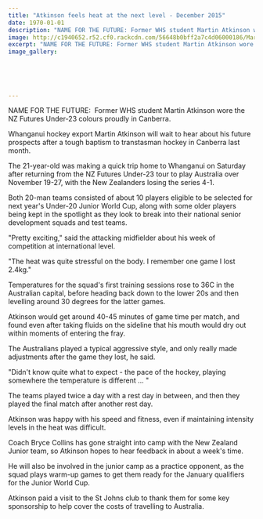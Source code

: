 ```yaml
---
title: "Atkinson feels heat at the next level - December 2015"
date: 1970-01-01
description: "NAME FOR THE FUTURE: Former WHS student Martin Atkinson wore the NZ Futures Under-23 colours proudly in Canberra, Wanganui Chronicle article on 7/12/15..."
image: http://c1940652.r52.cf0.rackcdn.com/56648b0bff2a7c4d06000186/Martin-Atkinson-NZ-futures-U23-chron-7.12.15.jpg
excerpt: "NAME FOR THE FUTURE: Former WHS student Martin Atkinson wore the NZ Futures Under-23 colours proudly in Canberra."
image_gallery:
    
    
    
    
    
---
```


<p><span>NAME FOR THE FUTURE: &nbsp;Former WHS student Martin Atkinson wore the NZ Futures Under-23 colours proudly in Canberra.</span></p>
<p>Whanganui hockey export Martin Atkinson will wait to hear about his future prospects after a tough baptism to transtasman hockey in Canberra last month.</p>
<p>The 21-year-old was making a quick trip home to Whanganui on Saturday after returning from the NZ Futures Under-23 tour to play Australia over November 19-27, with the New Zealanders losing the series 4-1.</p>
<p>Both 20-man teams consisted of about 10 players eligible to be selected for next year's Under-20 Junior World Cup, along with some older players being kept in the spotlight as they look to break into their national senior development squads and test teams.</p>
<p>"Pretty exciting," said the attacking midfielder about his week of competition at international level.</p>
<p>"The heat was quite stressful on the body. I remember one game I lost 2.4kg."</p>
<p>Temperatures for the squad's first training sessions rose to 36C in the Australian capital, before heading back down to the lower 20s and then levelling around 30 degrees for the latter games.</p>
<p>Atkinson would get around 40-45 minutes of game time per match, and found even after taking fluids on the sideline that his mouth would dry out within moments of entering the fray.</p>
<p>The Australians played a typical aggressive style, and only really made adjustments after the game they lost, he said.</p>
<p>"Didn't know quite what to expect - the pace of the hockey, playing somewhere the temperature is different ... "</p>
<p>The teams played twice a day with a rest day in between, and then they played the final match after another rest day.</p>
<p>Atkinson was happy with his speed and fitness, even if maintaining intensity levels in the heat was difficult.</p>
<p>Coach Bryce Collins has gone straight into camp with the New Zealand Junior team, so Atkinson hopes to hear feedback in about a week's time.</p>
<p>He will also be involved in the junior camp as a practice opponent, as the squad plays warm-up games to get them ready for the January qualifiers for the Junior World Cup.</p>
<p>Atkinson paid a visit to the St Johns club to thank them for some key sponsorship to help cover the costs of travelling to Australia.</p>

